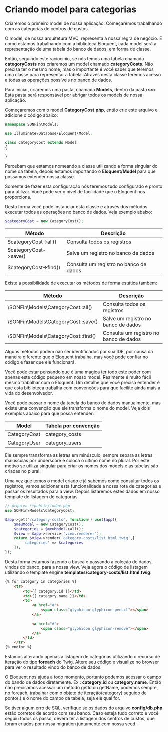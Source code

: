 # Criando model para categorias

Criaremos o primeiro model de nossa aplicação. Começaremos trabalhando com as categorias de centros de custos.

O model, de nossa arquitetura MVC, representa a nossa regra de negócio. E como estamos trabalhando com a biblioteca Eloquent, cada model será a representação de uma tabela do banco de dados, em forma de classe.

Então, seguindo este raciocínio, se nós temos uma tabela chamada **categoryCosts** nós criaremos um model chamado **categoryCosts**. Não precisa ter o mesmo nome, mas o importante é você saber que teremos uma classe para representar a tabela. Através desta classe teremos acesso a todas as operações possíveis no banco de dados.

Para iniciar, criaremos uma pasta, chamada **Models**, dentro da pasta **src**. Esta pasta será responsável por abrigar todos os models de nossa aplicação.

Começaremos com o model **CategoryCost.php**, então crie este arquivo e adicione o código abaixo:

```php
namespace SONFin\Models;

use Illuminate\Database\Eloquent\Model;

class CategoryCost extends Model
{

}
```

Percebam que estamos nomeando a classe utilizando a forma singular do nome da tabela, depois estamos importando o **Eloquent/Model** para que possamos extender nossa classe.

Somente de fazer esta configuração nós teremos tudo configurado e pronto para utilizar. Você pode ver o nível de facilidade que o Eloquent nos proporciona.

Desta forma você pode instanciar esta classe e através dos métodos executar todos as operações no banco de dados. Veja exemplo abaixo:

```php
$categoryCost = new CategoryCost();
```

| Método | Descrição |
| ------ | --------- |
| $categoryCost->all() | Consulta todos os registros | 
| $categoryCost->save() | Salve um registro no banco de dados | 
| $categoryCost->find() | Consulta um registro no banco de dados |

Existe a possibilidade de executar os métodos de forma estática também:

| Método | Descrição |
| ------ | --------- |
| \SONFin\Models\CategoryCost::all() | Consulta todos os registros | 
| \SONFin\Models\CategoryCost::save() | Salve um registro no banco de dados | 
| \SONFin\Models\CategoryCost::find() | Consulta um registro no banco de dados |

Alguns métodos podem não ser identificados por sua IDE, por causa da maneira diferente que o Eloquent trabalha, mas você pode confiar no código e fazer que ele funcionará.

Você pode estar pensando que é uma mágica ter todo este poder com apenas este código pequeno em nosso model. Realmente é muito fácil mesmo trabalhar com o Eloquent. Um detalhe que você precisa entender é que esta biblioteca trabalha com convenções para que facilite ainda mais a vida do desenvolvedor.

Você pode passar o nome da tabela do banco de dados manualmente, mas existe uma convenção que ele transforma o nome do model. Veja dois exemplos abaixo para que possa entender:

| Model | Tabela por convenção |
| ----- | -------------------- |
| CategoryCost | category_costs | 
| CategoryUser | category_users |

Ele sempre transforma as letras em minúsculo, sempre separa as letras maiúsculas por underscore e coloca o último nome no plural. Por este motivo se utiliza singular para criar os nomes dos models e as tabelas são criadas no plural.

Uma vez que temos o model criado e já sabemos como consultar todos os registros, vamos adicionar esta funcionalidade a nossa rota de categorias e passar os resultados para a view. Depois listaremos estes dados em nosso template de listagem de categorias.

```php
// Arquivo **public/index.php
use SONFin\Models\CategoryCost;

$app->get('/category-costs', function() use($app){
    $meuModel = new CategoryCost();
    $categories = $meuModel->all();
    $view = $app->service('view.renderer');
    return $view->render('category-costs/list.html.twig',[
        'categories' => $categories
    ]);
});
```

Desta forma estamos fazendo a busca e passando a coleção de dados, vindos do banco, para a nossa view. Veja agora o código de listagem utilizando o template engine **templates/category-costs/list.html.twig**:

```html
{% for category in categories %}
    <tr>
        <td>{{ category.id }}</td>
        <td>{{ category.name }}</td>
        <td>
            <a href="#">
                <span class="glyphicon glyphicon-pencil"></span>
            </a>
            |
            <a href="#">
                <span class="glyphicon glyphicon-remove"></span>
            </a>
        </td>
    </tr>
{% endfor %}
```

Estamos alterando apenas a listagem de categorias utilizando o recurso de iteração do tipo **foreach** do Twig. Altere seu código e visualize no browser para ver o resultado vindo do banco de dados.

O Eloquent nos ajuda a todo momento, portanto podemos acessar o campo do bando de dados diretamente. Ex.: **category.id** ou **category.name**. Então não precisamos acessar um método getId ou getName, podemos sempre, no foreach, trabalhar com o objeto de iteração(category) seguido de ponto(.) e o nome do campo da tabela, seja ele qual for.

Se tiver algum erro de SQL, verifique se os dados do arquivo **config/db.php** estão corretos de acordo com seu banco. Caso esteja tudo correto e você seguiu todos os passo, deverá ter a listagem dos centros de custos, que foram criados por nossa migration juntamente com nossa seed.
